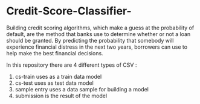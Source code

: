 # Credit-Score-Classifier-
Building credit scoring algorithms, which make a guess at the probability of default, are the method that banks use to determine whether or not a loan should be granted. By predicting the probability that somebody will experience financial distress in the next two years, borrowers can use to help make the best financial decisions.

In this repository there are 4 different types of CSV : 

1. cs-train uses as a train data model 
2. cs-test uses as test data model 
3. sample entry uses a data sample for building a model 
4. submission is the result of the model 

